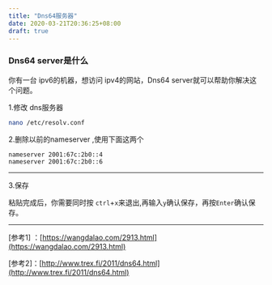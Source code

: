 ```yaml
---
title: "Dns64服务器"
date: 2020-03-21T20:36:25+08:00
draft: true
---
```


### Dns64 server是什么

你有一台 ipv6的机器，想访问 ipv4的网站，Dns64 server就可以帮助你解决这个问题。

1.修改 dns服务器

```bash
nano /etc/resolv.conf
```

2.删除以前的nameserver ,使用下面这两个

```
nameserver 2001:67c:2b0::4 
nameserver 2001:67c:2b0::6
```

-----

3.保存

 粘贴完成后，你需要同时按 `ctrl`+`x`来退出,再输入`y`确认保存，再按`Enter`确认保存。

-----

[参考1] ：[https://wangdalao.com/2913.html](https://wangdalao.com/2913.html)

[参考2]：[http://www.trex.fi/2011/dns64.html](http://www.trex.fi/2011/dns64.html)

